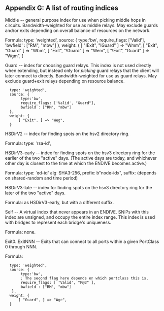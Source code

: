 
## Appendix G: A list of routing indices

Middle -- general purpose index for use when picking middle hops in
circuits.  Bandwidth-weighted for use as middle relays.  May exclude
guards and/or exits depending on overall balance of resources on the
network.

Formula:
      type: 'weighted',
      source: {
          type:'bw', require_flags: ['Valid'], 'bwfield' : ["RM", "mbw"]
      },
      weight: {
          [ "!Exit", "!Guard" ] => "Wmm",
          [ "Exit", "Guard" ] => "Wbm",
          [ "Exit", "!Guard" ] => "Wem",
          [ "!Exit", "Guard" ] => "Wgm",
      }

Guard -- index for choosing guard relays. This index is not used
directly when extending, but instead only for _picking_ guard relays
that the client will later connect to directly.  Bandwidth-weighted
for use as guard relays. May exclude guard+exit relays depending on
resource balance.

      type: 'weighted',
      source: {
           type:'bw',
           require_flags: ['Valid', "Guard"],
           bwfield : ["RM", "mbw"]
      },
      weight: {
          [ "Exit", ] => "Weg",
      }

HSDirV2 -- index for finding spots on the hsv2 directory ring.

Formula:
      type: 'rsa-id',

HSDirV3-early -- index for finding spots on the hsv3 directory ring
for the earlier of the two "active" days. (The active days are
today, and whichever other day is closest to the time at which the
ENDIVE becomes active.)

Formula:
      type: 'ed-id'
      alg: SHA3-256,
      prefix: b"node-idx",
      suffix: (depends on shared-random and time period)

HSDirV3-late -- index for finding spots on the hsv3 directory ring
for the later of the two "active" days.

Formula: as HSDirV3-early, but with a different suffix.

Self -- A virtual index that never appears in an ENDIVE.  SNIPs with
this index are unsigned, and occupy the entire index range.  This
index is used with bridges to represent each bridge's uniqueness.

Formula: none.

Exit0..ExitNNN -- Exits that can connect to all ports within a given
PortClass 0 through NNN.

Formula:


      type: 'weighted',
      source: {
           type:'bw',
           ; The second flag here depends on which portclass this is.
           require_flags: [ 'Valid', "P@3" ],
           bwfield : ["RM", "mbw"]
       },
      weight: {
          [ "Guard", ] => "Wge",
      }
